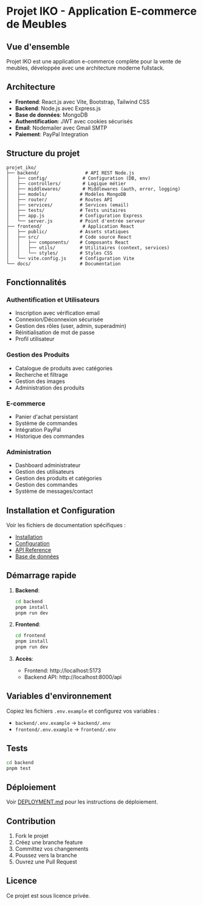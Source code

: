 # Projet IKO - Application E-commerce de Meubles

## Vue d'ensemble

Projet IKO est une application e-commerce complète pour la vente de meubles, développée avec une architecture moderne fullstack.

## Architecture

- **Frontend**: React.js avec Vite, Bootstrap, Tailwind CSS
- **Backend**: Node.js avec Express.js
- **Base de données**: MongoDB
- **Authentification**: JWT avec cookies sécurisés
- **Email**: Nodemailer avec Gmail SMTP
- **Paiement**: PayPal Integration

## Structure du projet

```
projet_iko/
├── backend/                 # API REST Node.js
│   ├── config/             # Configuration (DB, env)
│   ├── controllers/        # Logique métier
│   ├── middlewares/        # Middlewares (auth, error, logging)
│   ├── models/            # Modèles MongoDB
│   ├── router/            # Routes API
│   ├── services/          # Services (email)
│   ├── tests/             # Tests unitaires
│   ├── app.js             # Configuration Express
│   └── server.js          # Point d'entrée serveur
├── frontend/               # Application React
│   ├── public/            # Assets statiques
│   ├── src/               # Code source React
│   │   ├── components/    # Composants React
│   │   ├── utils/         # Utilitaires (context, services)
│   │   └── styles/        # Styles CSS
│   └── vite.config.js     # Configuration Vite
└── docs/                  # Documentation
```

## Fonctionnalités

### Authentification et Utilisateurs
- Inscription avec vérification email
- Connexion/Déconnexion sécurisée
- Gestion des rôles (user, admin, superadmin)
- Réinitialisation de mot de passe
- Profil utilisateur

### Gestion des Produits
- Catalogue de produits avec catégories
- Recherche et filtrage
- Gestion des images
- Administration des produits

### E-commerce
- Panier d'achat persistant
- Système de commandes
- Intégration PayPal
- Historique des commandes

### Administration
- Dashboard administrateur
- Gestion des utilisateurs
- Gestion des produits et catégories
- Gestion des commandes
- Système de messages/contact

## Installation et Configuration

Voir les fichiers de documentation spécifiques :
- [Installation](./INSTALLATION.md)
- [Configuration](./CONFIGURATION.md)
- [API Reference](./API.md)
- [Base de données](./DATABASE.md)

## Démarrage rapide

1. **Backend**:
   ```bash
   cd backend
   pnpm install
   pnpm run dev
   ```

2. **Frontend**:
   ```bash
   cd frontend
   pnpm install
   pnpm run dev
   ```

3. **Accès**:
   - Frontend: http://localhost:5173
   - Backend API: http://localhost:8000/api

## Variables d'environnement

Copiez les fichiers `.env.example` et configurez vos variables :
- `backend/.env.example` → `backend/.env`
- `frontend/.env.example` → `frontend/.env`

## Tests

```bash
cd backend
pnpm test
```

## Déploiement

Voir [DEPLOYMENT.md](./DEPLOYMENT.md) pour les instructions de déploiement.

## Contribution

1. Fork le projet
2. Créez une branche feature
3. Committez vos changements
4. Poussez vers la branche
5. Ouvrez une Pull Request

## Licence

Ce projet est sous licence privée.
